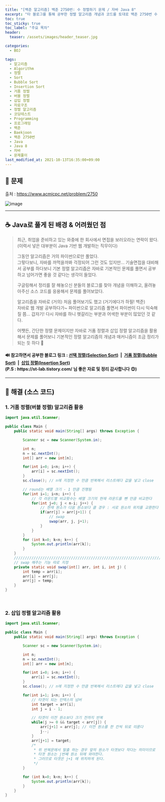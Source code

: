 ```yaml
---
title: "[백준 알고리즘] 백준 2750번: 수 정렬하기 문제 / 자바 Java 8"
excerpt: "타 블로그를 통해 공부한 정렬 알고리즘 개념과 코드를 토대로 백준 2750번 수 정렬하기 문제를 자바로 풀어보았다."
toc: true
toc_sticky: true
toc_label: "주요 목차"
header:
  teaser: /assets/images/header_teaser.jpg

categories:
  - BOJ

tags:
  - 알고리즘
  - Algorithm
  - 정렬
  - Sort
  - Bubble Sort
  - Insertion Sort
  - 거품 정렬
  - 버블 정렬
  - 삽입 정렬
  - 자료구조
  - 정렬 알고리즘
  - 코딩테스트
  - Programming
  - 프로그래밍
  - 백준
  - Baekjoon
  - 백준 2750번
  - Java
  - Java 8
  - 자바
  - 문제풀이
last_modified_at: 2021-10-13T16:35:00+09:00
---
```


## 🔔 문제

출처 : <https://www.acmicpc.net/problem/2750>

![image](https://user-images.githubusercontent.com/78403443/137080416-b1329d25-c29f-40ae-bb3a-05614685b9b9.png)

---

## ☕ Java로 풀게 된 배경 & 어려웠던 점

> 최근, 취업을 준비하고 있는 와중에 한 회사에서 면접을 보러오라는 연락이 왔다.<br>(이력서 넣은 대부분이 Java 기반 웹 개발하는 직무이다)
>
> 그동안 알고리즘은 거의 파이썬으로만 풀었다.<br>그렇다보니, 자바를 까먹을까봐 걱정되어 그런 것도 있지만... 기술면접을 대비해서 공부를 하다보니 기본 정렬 알고리즘은 자바로 기본적인 문제를 풀면서 공부하고 넘어가면 좋을 것 같다는 생각이 들었다.
>
> 구글링해서 정리를 잘 해놓으신 분들의 블로그를 찾아 개념을 이해하고, 올려놓아주신 소스 코드를 응용해서 문제를 풀어보았다.<br>
>
> 알고리즘을 자바로 (거의) 처음 풀어보기도 했고 (거기에다가 하필! 백준)<br>자바로 웹 개발 공부하다가~ 파이썬으로 알고리즘 풀면서 파이썬이 다시 익숙해질 쯤... 갑자기! 다시 자바를 하니 헷갈리는 부분과 어색한 부분이 많았던 것 같다.
>
> 어쨋든, 간단한 정렬 문제이지만 자바로 거품 정렬과 삽입 정렬 알고리즘을 활용해서 문제를 풀어보니 기본적인 정렬 알고리즘의 개념과 매커니즘이 조금 정리가 되는 듯 하다 💪

<div class="notice">
    <h4>
        🔊 참고하면서 공부한 블로그 링크&nbsp;:&nbsp;<a href="https://st-lab.tistory.com/168">선택 정렬(Selection Sort)</a>&nbsp; | &nbsp;<a href="https://st-lab.tistory.com/195">거품 정렬(Bubble Sort)</a>&nbsp; | &nbsp;<a href="https://st-lab.tistory.com/179">삽입 정렬(Insertion Sort)</a><br>(P.S : https://st-lab.tistory.com/  님 좋은 자료 및 정리 감사합니다 😊)
    </h4>
</div>

---

## 🔐 해결 (소스 코드)

### 1. 거품 정렬(버블 정렬) 알고리즘 활용

```java
import java.util.Scanner;

public class Main {
    public static void main(String[] args) throws Exception {

        Scanner sc = new Scanner(System.in);

        int n;
        n = sc.nextInt();
        int[] arr = new int[n];

        for(int i=0; i<n; i++) {
            arr[i] = sc.nextInt();
        }
        sc.close(); // n에 지정한 수 만큼 반복해서 리스트에다 값을 넣고 close

        // round는 배열 크기 - 1 만큼 진행됨
        for(int i=1; i<n; i++) {
            // 각 라운드별 비교횟수는 배열 크기의 현재 라운드를 뺀 만큼 비교한다
            for(int j=0; j < n-i; j++) {
                // 현재 원소가 다음 원소보다 클 경우 : 서로 원소의 위치를 교환한다
                if(arr[j] > arr[j+1]) {
                    // swap
                    swap(arr, j, j+1);
                }
            }
        }
        for (int k=0; k<n; k++) {
            System.out.println(arr[k]);
        }
    }
    //////////////////////////////////////////////////////////////////////////////////////////////////////
    // swap 해주는 기능 따로 지정
    private static void swap(int[] arr, int i, int j) {
        int temp = arr[i];
        arr[i] = arr[j];
        arr[j] = temp;
    }
}
```

<br>

### 2. 삽입 정렬 알고리즘 활용

```java
import java.util.Scanner;

public class Main {
    public static void main(String[] args) throws Exception {

        Scanner sc = new Scanner(System.in);

        int n;
        n = sc.nextInt();
        int[] arr = new int[n];

        for(int i=0; i<n; i++) {
            arr[i] = sc.nextInt();
        }
        sc.close(); // n에 지정한 수 만큼 반복해서 리스트에다 값을 넣고 close

        for(int i=1; i<n; i++) {
            // 타겟이 되는 인덱스의 넘버
            int target = arr[i];
            int j = i - 1;

            // 타겟이 이전 원소보다 크기 전까지 반복
            while(j >= 0 && target < arr[j]) {
                arr[j+1] = arr[j]; // 이전 원소를 한 칸씩 뒤로 미룬다
                j--;
            }
            arr[j+1] = target;
            /*
             * 위 반복문에서 탈출 하는 경우 앞의 원소가 타겟보다 작다는 의미이므로
             * 타겟 원소는 j번째 원소 뒤에 와야한다.
             * 그러므로 타겟은 j+1 에 위치하게 된다.
             */
        }

        for (int k=0; k<n; k++) {
            System.out.println(arr[k]);
        }
    }
}
```